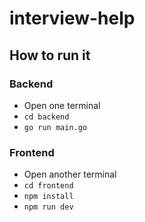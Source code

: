 # interview-help

## How to run it

### Backend
- Open one terminal
- `cd backend`
- `go run main.go`

### Frontend
- Open another terminal
- `cd frontend`
- `npm install`
- `npm run dev`